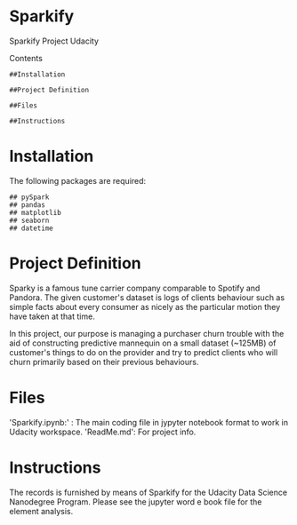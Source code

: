 # Sparkify
Sparkify Project Udacity


Contents

    ##Installation

    ##Project Definition

    ##Files

    ##Instructions


# Installation

The following packages are required:

    ## pySpark
    ## pandas
    ## matplotlib
    ## seaborn
    ## datetime
    
# Project Definition
  
Sparky is a famous tune carrier company comparable to Spotify and Pandora. The given customer's dataset is logs of clients behaviour such as simple facts about every consumer as nicely as the particular motion they have taken at that time.

In this project, our purpose is managing a purchaser churn trouble with the aid of constructing predictive mannequin on a small dataset (~125MB) of customer's things to do on the provider and try to predict clients who will churn primarily based on their previous behaviours.


# Files

  'Sparkify.ipynb:' : The main coding file in jypyter notebook format to work in Udacity workspace.
  'ReadMe.md': For project info.


# Instructions

  The records is furnished by means of Sparkify for the Udacity Data Science Nanodegree Program. Please see the jupyter word e book file for the element analysis.
